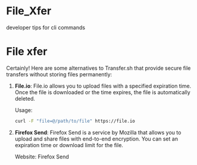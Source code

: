 # File_Xfer
developer tips for cli commands

# File xfer

Certainly! Here are some alternatives to Transfer.sh that provide secure file transfers without storing files permanently:

1. **File.io**: File.io allows you to upload files with a specified expiration time. Once the file is downloaded or the time expires, the file is automatically deleted.
    
    Usage:
    
    ```bash
    curl -F "file=@/path/to/file" https://file.io
    ```
    
2. **Firefox Send**: Firefox Send is a service by Mozilla that allows you to upload and share files with end-to-end encryption. You can set an expiration time or download limit for the file.
    
    Website: Firefox Send
